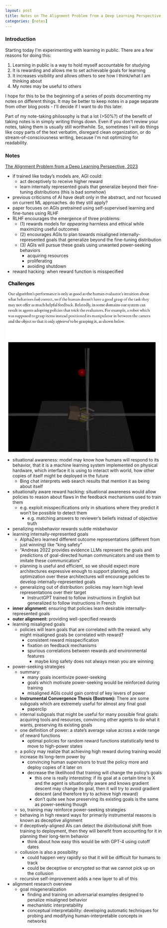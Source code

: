 ```yaml
---
layout: post
title: Notes on The Alignment Problem from a Deep Learning Perspective
categories: [notes]
---
```


### Introduction

Starting today I'm experimenting with learning in public. There are a few reasons for doing this:

1. Learning in public is a way to hold myself accountable for studying
2. It is rewarding and allows me to set achievable goals for learning
3. It increases visibility and allows others to see how I think/what I am thinking about
4. My notes may be useful to others

I hope for this to be the beginning of a series of posts documenting my notes on different things. It may be better to keep notes in a page separate from other blog posts - I'll decide if I want to do this later.

Part of my note-taking philosophy is that a lot (>50%?) of the benefit of taking notes is in simply writing things down. Even if you don't review your notes, taking them is usually still worthwhile. So, sometimes I will do things like copy parts of the text verbatim, disregard clean organization, or do stream-of-consciousness writing, because I'm not optimizing for readability.

### Notes

[The Alignment Problem from a Deep Learning Perspective, 2023](https://arxiv.org/pdf/2209.00626.pdf)

- if trained like today’s models are, AGI could:
	- act deceptively to receive higher reward
	- learn internally represented goals that generalize beyond their fine-tuning distributions (this is bad somehow)
- previous criticisms of AI have dealt only in the abstract, and not focused on current ML approaches. do they still apply?
- paper focuses on AGIs pretrained using self-supervised learning and fine-tunes using RLHF
- RLHF encourages the emergence of three problems:
	- (1) rewards models for *appearing* harmless and ethical while maximizing useful outcomes
	- (2) encourages AGIs to plan towards misaligned internally-represented goals that generalize beyond the fine-tuning distribution
    - (3) AGIs will pursue these goals using unwanted power-seeking behaviors
        - acquiring resources
        - proliferating
        - avoiding shutdown
- reward hacking: when reward function is misspecified

![Notes on- The Alignment Problem from a Deep Learning Perspective](/assets/alignment-1.png)

- situational awareness: model may know how humans will respond to its behavior, that it is a machine learning system implemented on physical hardware, which interface it is using to interact with world, how other copies of itself might be deployed in the future
	- Bing chat interprets web search results that mention it as being about itself
- situationally aware reward hacking: situational awareness would allow policies to reason about flaws in the feedback mechanisms used to train them
	- e.g. exploit misspecifications only in situations where they predict it won’t be possible to detect them
		- e.g. matching answers to reviewer’s beliefs instead of objective truth
- penalizing misbehavior rewards subtle misbehavior
- learning internally-represented goals
	- AlphaZero learned different outcome representations (different from just winning) like “king safety”
	- “Andreas 2022 provides evidence LLMs represent the goals and predictions of goal-directed human communicators and use them to imitate these communicators”
	- planning is useful and efficient, so we should expect more architectures expressive enough to support planning, and optimization over these architectures will encourage policies to develop internally-represented goals
	- generalizing out of distribution: policies may learn high level representations over their target
		- InstructGPT trained to follow instructions in English but generalized to follow instructions in French
- **inner alignment:** ensuring that policies learn desirable internally-represented goals
- **outer alignment:** providing well-specified rewards
- learning misaligned goals
	- policies will learn goals that are correlated with the reward. why might misaligned goals be correlated with reward?
		- consistent reward misspecification
		- fixation on feedback mechanisms
		- spurious correlations between rewards and environmental features
			- maybe king safety does not always mean you are winning
- power-seeking strategies
	- summary:
		- many goals incentivize power-seeking
		- goals which motivate power-seeking would be reinforced during training
		- misaligned AGIs could gain control of key levers of power
	- **Instrumental Convergence Thesis (Bostrom):** There are some subgoals which are extremely useful for almost any final goal
		- paperclip
	- internal subgoals that might be useful for many possible final goals: acquiring tools and resources, convincing other agents to do what it wants, preserving its existing goals
	- one definition of power: a state’s average value across a wide range of reward functions
		- optimal policies for random reward functions statistically tend to move to high-power states
	- a policy may realize that achieving high reward during training would increase its long-term power by
		- convincing human supervisors to trust the policy more and deploy copies of it later on
		- decrease the likelihood that training will change the policy’s goals
			- this one is really interesting: if its goal at a certain time is X and the agent is situationally aware and knows gradient descent may change its goal, then it will try to avoid gradient descent (and therefore try to achieve high reward)
			- don’t quite see how preserving its existing goals is the same as power-seeking though
	- so, training may reinforce power-seeking strategies
	- behaving in high reward ways for primarily instrumental reasons is known as deceptive alignment
	- if deceptively-aligned AIs can detect the distributional shift from training to deployment, then they will benefit from accounting for it in planning their long-term behavior
		- think about how easy this would be with GPT-4 using cutoff dates
	- collusion is also a possibility
		- could happen very rapidly so that it will be difficult for humans to track
		- could be deceptive or encrypted so that we cannot pick up on the collusion
	- recursive self-improvement adds a new layer to all of this
- alignment research overview
	- goal misgeneralization
		- finding and training on adversarial examples designed to penalize misaligned behavior
		- mechanistic interpretability
		- conceptual interpretability: developing automatic techniques for probing and modifying human-interpretable concepts in networks
